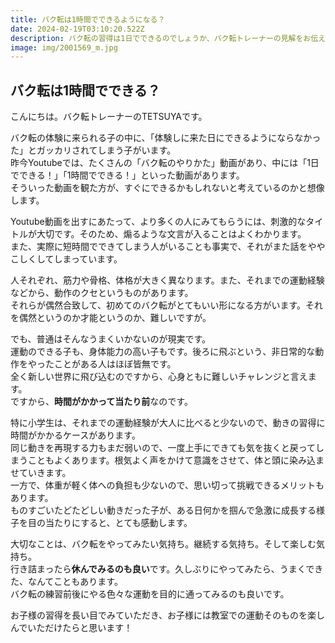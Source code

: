 ```yaml
---
title: バク転は1時間でできるようになる？
date: 2024-02-19T03:10:20.522Z
description: バク転の習得は1日でできるのでしょうか、バク転トレーナーの見解をお伝えします。
image: img/2001569_m.jpg
---
```

## バク転は1時間でできる？

こんにちは。バク転トレーナーのTETSUYAです。

バク転の体験に来られる子の中に、「体験しに来た日にできるようにならなかった」とガッカリされてしまう子がいます。\
昨今Youtubeでは、たくさんの「バク転のやりかた」動画があり、中には「1日でできる！」「1時間でできる！」といった動画があります。\
そういった動画を観た方が、すぐにできるかもしれないと考えているのかと想像します。

Youtube動画を出すにあたって、より多くの人にみてもらうには、刺激的なタイトルが大切です。そのため、煽るような文言が入ることはよくわかります。\
また、実際に短時間でできてしまう人がいることも事実で、それがまた話をややこしくしてしまっています。

人それぞれ、筋力や骨格、体格が大きく異なります。また、それまでの運動経験などから、動作のクセというものがあります。\
それらが偶然合致して、初めてのバク転がとてもいい形になる方がいます。それを偶然というのか才能というのか、難しいですが。

でも、普通はそんなうまくいかないのが現実です。\
運動のできる子も、身体能力の高い子もです。後ろに飛ぶという、非日常的な動作をやったことがある人はほぼ皆無です。\
全く新しい世界に飛び込むのですから、心身ともに難しいチャレンジと言えます。\
ですから、**時間がかかって当たり前**なのです。

特に小学生は、それまでの運動経験が大人に比べると少ないので、動きの習得に時間がかかるケースがあります。\
同じ動きを再現する力もまだ弱いので、一度上手にできても気を抜くと戻ってしまうこともよくあります。根気よく声をかけて意識をさせて、体と頭に染み込ませていきます。\
一方で、体重が軽く体への負担も少ないので、思い切って挑戦できるメリットもあります。\
ものすごいたどたどしい動きだった子が、ある日何かを掴んで急激に成長する様子を目の当たりにすると、とても感動します。

大切なことは、バク転をやってみたい気持ち。継続する気持ち。そして楽しむ気持ち。\
行き詰まったら**休んでみるのも良い**です。久しぶりにやってみたら、うまくできた、なんてこともあります。\
バク転の練習前後にやる色々な運動を目的に通ってみるのも良いです。

お子様の習得を長い目でみていただき、お子様には教室での運動そのものを楽しんでいただけたらと思います！